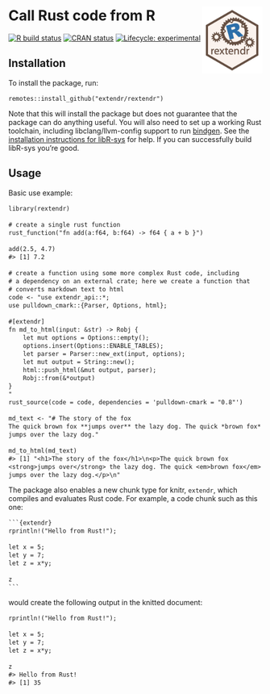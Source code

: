 
<!-- README.md is generated from README.Rmd. Please edit that file -->

# Call Rust code from R <img width="120px" alt="rextendr logo" align="right" src="man/figures/rextendr-logo.png">

<!-- badges: start -->

[![R build
status](https://github.com/extendr/rextendr/workflows/R-CMD-check/badge.svg)](https://github.com/extendr/rextendr/actions)
[![CRAN
status](https://www.r-pkg.org/badges/version/rextendr)](https://CRAN.R-project.org/package=rextendr)
[![Lifecycle:
experimental](https://img.shields.io/badge/lifecycle-experimental-orange.svg)](https://www.tidyverse.org/lifecycle/#experimental)
<!-- badges: end -->

## Installation

To install the package, run:

    remotes::install_github("extendr/rextendr")

Note that this will install the package but does not guarantee that the
package can do anything useful. You will also need to set up a working
Rust toolchain, including libclang/llvm-config support to run
[bindgen](https://rust-lang.github.io/rust-bindgen/). See the
[installation instructions for
libR-sys](https://github.com/extendr/libR-sys) for help. If you can
successfully build libR-sys you’re good.

## Usage

Basic use example:

    library(rextendr)

    # create a single rust function
    rust_function("fn add(a:f64, b:f64) -> f64 { a + b }")

    add(2.5, 4.7)
    #> [1] 7.2

    # create a function using some more complex Rust code, including
    # a dependency on an external crate; here we create a function that
    # converts markdown text to html
    code <- "use extendr_api::*;
    use pulldown_cmark::{Parser, Options, html};

    #[extendr]
    fn md_to_html(input: &str) -> Robj {
        let mut options = Options::empty();
        options.insert(Options::ENABLE_TABLES);
        let parser = Parser::new_ext(input, options);
        let mut output = String::new();
        html::push_html(&mut output, parser);
        Robj::from(&*output)
    }
    "
    rust_source(code = code, dependencies = 'pulldown-cmark = "0.8"')

    md_text <- "# The story of the fox
    The quick brown fox **jumps over** the lazy dog. The quick *brown fox* jumps over the lazy dog."

    md_to_html(md_text)
    #> [1] "<h1>The story of the fox</h1>\n<p>The quick brown fox <strong>jumps over</strong> the lazy dog. The quick <em>brown fox</em> jumps over the lazy dog.</p>\n"

The package also enables a new chunk type for knitr, `extendr`, which
compiles and evaluates Rust code. For example, a code chunk such as this
one:

    ```{extendr}
    rprintln!("Hello from Rust!");

    let x = 5;
    let y = 7;
    let z = x*y;

    z
    ```

would create the following output in the knitted document:

    rprintln!("Hello from Rust!");

    let x = 5;
    let y = 7;
    let z = x*y;

    z
    #> Hello from Rust!
    #> [1] 35
